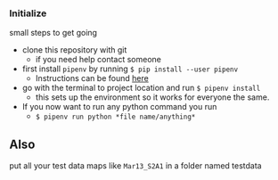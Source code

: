 ### Initialize
small steps to get going
- clone this repository with git
    - if you need help contact someone
- first install `pipenv` by running `$ pip install --user pipenv`
    - Instructions can be found [here](https://pipenv.readthedocs.io/en/latest/install/#pragmatic-installation-of-pipenv)
- go with the terminal to project location and run `$ pipenv install`
    - this sets up the environment so it works for everyone the same.
- If you now want to run any python command you run 
    - `$ pipenv run python *file name/anything*`

## Also
put all your test data maps like `Mar13_S2A1` in a folder named testdata

